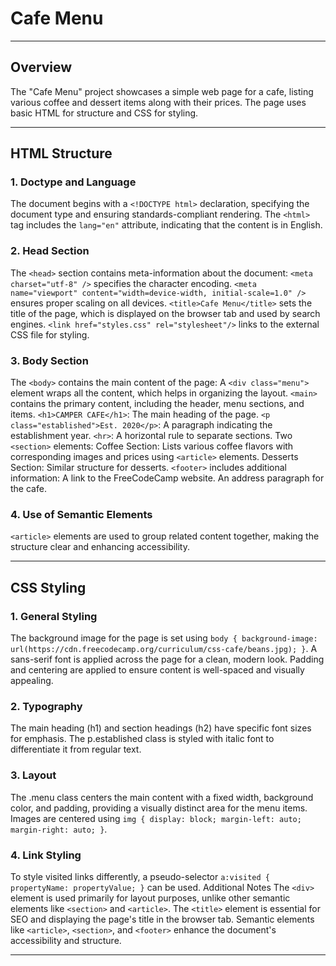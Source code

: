 # Cafe Menu

---

## Overview
The "Cafe Menu" project showcases a simple web page for a cafe, listing various coffee and dessert items along with their prices. The page uses basic HTML for structure and CSS for styling.

---

## HTML Structure
### 1. Doctype and Language
The document begins with a ```<!DOCTYPE html>``` declaration, specifying the document type and ensuring standards-compliant rendering.
The ```<html>``` tag includes the ```lang="en"``` attribute, indicating that the content is in English.

### 2. Head Section
The ```<head>``` section contains meta-information about the document:
```<meta charset="utf-8" />``` specifies the character encoding.
```<meta name="viewport" content="width=device-width, initial-scale=1.0" />``` ensures proper scaling on all devices.
```<title>Cafe Menu</title>``` sets the title of the page, which is displayed on the browser tab and used by search engines.
```<link href="styles.css" rel="stylesheet"/>``` links to the external CSS file for styling.

### 3. Body Section
The ```<body>``` contains the main content of the page:
A ```<div class="menu">``` element wraps all the content, which helps in organizing the layout.
```<main>``` contains the primary content, including the header, menu sections, and items.
```<h1>CAMPER CAFE</h1>```: The main heading of the page.
```<p class="established">Est. 2020</p>```: A paragraph indicating the establishment year.
```<hr>```: A horizontal rule to separate sections.
Two ```<section>``` elements:
Coffee Section: Lists various coffee flavors with corresponding images and prices using ```<article>``` elements.
Desserts Section: Similar structure for desserts.
```<footer>``` includes additional information:
A link to the FreeCodeCamp website.
An address paragraph for the cafe.
  
### 4. Use of Semantic Elements
```<article>``` elements are used to group related content together, making the structure clear and enhancing accessibility.

---

## CSS Styling

### 1. General Styling
The background image for the page is set using ```body { background-image: url(https://cdn.freecodecamp.org/curriculum/css-cafe/beans.jpg); }```.
A sans-serif font is applied across the page for a clean, modern look.
Padding and centering are applied to ensure content is well-spaced and visually appealing.

### 2. Typography
The main heading (h1) and section headings (h2) have specific font sizes for emphasis.
The p.established class is styled with italic font to differentiate it from regular text.

### 3. Layout
The .menu class centers the main content with a fixed width, background color, and padding, providing a visually distinct area for the menu items.
Images are centered using ```img { display: block; margin-left: auto; margin-right: auto; }```.

### 4. Link Styling
To style visited links differently, a pseudo-selector ```a:visited { propertyName: propertyValue; }``` can be used.
Additional Notes
The ```<div>``` element is used primarily for layout purposes, unlike other semantic elements like ```<section>``` and ```<article>```.
The ```<title>``` element is essential for SEO and displaying the page's title in the browser tab.
Semantic elements like ```<article>```, ```<section>```, and ```<footer>``` enhance the document's accessibility and structure.

***
